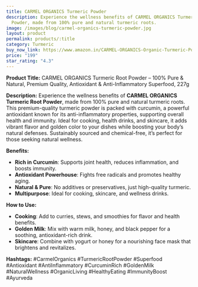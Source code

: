 ```yaml
---
title: CARMEL ORGANICS Turmeric Powder
description: Experience the wellness benefits of CARMEL ORGANICS Turmeric Root
  Powder, made from 100% pure and natural turmeric roots.
image: /images/blog/carmel-organics-turmeric-powder.jpg
layout: product
permalink: products/:title
category: Turmeric
buy_now_link: https://www.amazon.in/CARMEL-ORGANICS-Organic-Turmeric-Powder/dp/B07RCH6YZ6/ref=sr_1_9?crid=1IBX4K52DVNNJ&tag=ayushmonk-21
price: "199"
star_rating: "4.3"
---
```

**Product Title:** CARMEL ORGANICS Turmeric Root Powder – 100% Pure & Natural, Premium Quality, Antioxidant & Anti-Inflammatory Superfood, 227g

**Description:**
Experience the wellness benefits of **CARMEL ORGANICS Turmeric Root Powder**, made from 100% pure and natural turmeric roots. This premium-quality turmeric powder is packed with curcumin, a powerful antioxidant known for its anti-inflammatory properties, supporting overall health and immunity. Ideal for cooking, health drinks, and skincare, it adds vibrant flavor and golden color to your dishes while boosting your body’s natural defenses. Sustainably sourced and chemical-free, it’s perfect for those seeking natural wellness.

**Benefits:**
- **Rich in Curcumin**: Supports joint health, reduces inflammation, and boosts immunity.
- **Antioxidant Powerhouse**: Fights free radicals and promotes healthy aging.
- **Natural & Pure**: No additives or preservatives, just high-quality turmeric.
- **Multipurpose**: Ideal for cooking, skincare, and wellness drinks.

**How to Use:**
- **Cooking**: Add to curries, stews, and smoothies for flavor and health benefits.
- **Golden Milk**: Mix with warm milk, honey, and black pepper for a soothing, antioxidant-rich drink.
- **Skincare**: Combine with yogurt or honey for a nourishing face mask that brightens and revitalizes.

**Hashtags:**
#CarmelOrganics #TurmericRootPowder #Superfood #Antioxidant #AntiInflammatory #CurcuminRich #GoldenMilk #NaturalWellness #OrganicLiving #HealthyEating #ImmunityBoost #Ayurveda
